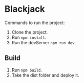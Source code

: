 # Blackjack

Commands to run the project:

1. Clone the project.
2. Run `npm install`.
3. Run the devServer `npm run dev`.

## Build

1. Run `npm build`.
2. Take the dist folder and deploy it.
